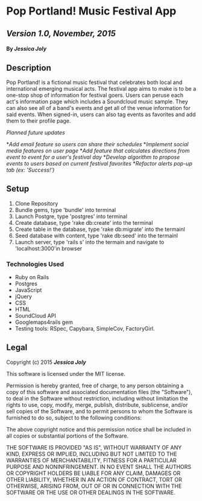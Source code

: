 # Pop Portland! Music Festival App

## _Version 1.0, November, 2015_

#### By _**Jessica Joly**_

## Description

Pop Portland! is a fictional music festival that celebrates both local and international emerging musical acts. The festival app aims to make is to be a one-stop shop of information for festival goers.
Users can peruse each act's information page which includes a Soundcloud music sample. They can also see all of a band's events and get all of the venue information for said events.
When signed-in, users can also tag events as favorites and add them to their profile page.

_Planned future updates_

*_Add email feature so users can share their schedules_
*_Implement social media features on user page_
*_Add feature that calculates directions from event to event for a user's festival day_
*_Develop algorithm to propose events to users based on current festival favorites_
*_Refactor alerts pop-up tab (ex: 'Success!')_


## Setup

1. Clone Repository
2. Bundle gems, type 'bundle' into  terminal
3. Launch Postgre, type 'postgres' into terminal
4. Create database, type 'rake db:create' into the terminal
5. Create table in the database, type 'rake db:migrate' into the termainl
6. Seed database with content, type 'rake db:seed' into the termainl
7. Launch server, type 'rails s' into the termain and navigate to 'localhost:3000'in browser

### Technologies Used

* Ruby on Rails
* Postgres
* JavaScript
* jQuery
* CSS
* HTML
* SoundCloud API
* Googlemaps4rails gem
* Testing tools: RSpec, Capybara, SimpleCov, FactoryGirl.


## Legal

Copyright (c) 2015 **_Jessica Joly_**

This software is licensed under the MIT license.

Permission is hereby granted, free of charge, to any person obtaining a copy
of this software and associated documentation files (the "Software"), to deal
in the Software without restriction, including without limitation the rights
to use, copy, modify, merge, publish, distribute, sublicense, and/or sell
copies of the Software, and to permit persons to whom the Software is
furnished to do so, subject to the following conditions:

The above copyright notice and this permission notice shall be included in
all copies or substantial portions of the Software.

THE SOFTWARE IS PROVIDED "AS IS", WITHOUT WARRANTY OF ANY KIND, EXPRESS OR
IMPLIED, INCLUDING BUT NOT LIMITED TO THE WARRANTIES OF MERCHANTABILITY,
FITNESS FOR A PARTICULAR PURPOSE AND NONINFRINGEMENT. IN NO EVENT SHALL THE
AUTHORS OR COPYRIGHT HOLDERS BE LIABLE FOR ANY CLAIM, DAMAGES OR OTHER
LIABILITY, WHETHER IN AN ACTION OF CONTRACT, TORT OR OTHERWISE, ARISING FROM,
OUT OF OR IN CONNECTION WITH THE SOFTWARE OR THE USE OR OTHER DEALINGS IN
THE SOFTWARE.
